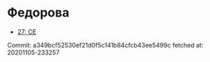 # Федорова
- [27: CE](27.md)

Commit: a349bcf52530ef21d0f5c141b84cfcb43ee5499c
 fetched at: 20201105-233257
